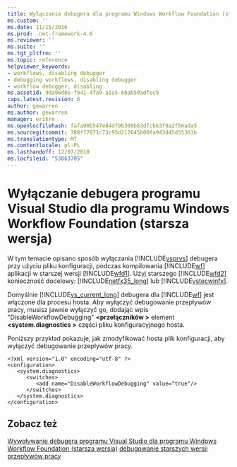 ```yaml
---
title: Wyłączanie debugera dla programu Windows Workflow Foundation (starsza wersja) | Dokumentacja firmy Microsoft
ms.custom: ''
ms.date: 11/15/2016
ms.prod: .net-framework-4.6
ms.reviewer: ''
ms.suite: ''
ms.tgt_pltfrm: ''
ms.topic: reference
helpviewer_keywords:
- workflows, disabling debugger
- debugging workflows, disabling debugger
- workflow debugger, disabling
ms.assetid: 9da96d0e-f941-4fa9-a1a5-6bab50adfec9
caps.latest.revision: 6
author: gewarren
ms.author: gewarren
manager: erikre
ms.openlocfilehash: fafa90b547e84df9b300b83dfcb63f9a2f56ada5
ms.sourcegitcommit: 708f77071c73c95d212645b00fa943d45d35361b
ms.translationtype: MT
ms.contentlocale: pl-PL
ms.lasthandoff: 12/07/2018
ms.locfileid: "53063705"
---
```

# <a name="disabling-the-visual-studio-debugger-for-windows-workflow-foundation-legacy"></a>Wyłączanie debugera programu Visual Studio dla programu Windows Workflow Foundation (starsza wersja)
W tym temacie opisano sposób wyłączania [!INCLUDE[vsprvs](../includes/vsprvs-md.md)] debugera przy użyciu pliku konfiguracji, podczas kompilowania [!INCLUDE[wf](../includes/wf-md.md)] aplikacji w starszej wersji [!INCLUDE[wfd1](../includes/wfd1-md.md)]. Użyj starszego [!INCLUDE[wfd2](../includes/wfd2-md.md)] konieczność docelowy: [!INCLUDE[netfx35_long](../includes/netfx35-long-md.md)] lub [!INCLUDE[vstecwinfx](../includes/vstecwinfx-md.md)].

 Domyślnie [!INCLUDE[vs_current_long](../includes/vs-current-long-md.md)] debugera dla [!INCLUDE[wf](../includes/wf-md.md)] jest włączone dla procesu hosta. Aby wyłączyć debugowanie przepływów pracy, musisz jawnie wyłączyć go, dodając wpis "DisableWorkflowDebugging"  **\<przełączników >** element  **\<system.diagnostics >** części pliku konfiguracyjnego hosta.

 Poniższy przykład pokazuje, jak zmodyfikować hosta plik konfiguracji, aby wyłączyć debugowanie przepływów pracy.

```
<?xml version="1.0" encoding="utf-8" ?>
<configuration>
   <system.diagnostics>
      <switches>
         <add name="DisableWorkflowDebugging" value="true"/>
      </switches>
   </system.diagnostics>
</configuration>
```

## <a name="see-also"></a>Zobacz też
 [Wywoływanie debugera programu Visual Studio dla programu Windows Workflow Foundation (starsza wersja)](../workflow-designer/invoking-the-visual-studio-debugger-for-windows-workflow-foundation-legacy.md) [debugowanie starszych wersji przepływów pracy](../workflow-designer/debugging-legacy-workflows.md)